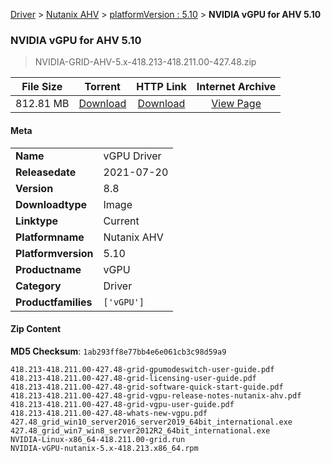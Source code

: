 
[Driver](/README.md)  >  [Nutanix AHV](/index/Driver/Nutanix_AHV.md)  >  [platformVersion : 5.10](/index/Driver/Nutanix_AHV/5.10.md)  >  **NVIDIA vGPU for AHV 5.10**


###    NVIDIA vGPU for AHV 5.10

> NVIDIA-GRID-AHV-5.x-418.213-418.211.00-427.48.zip   


| **File Size** | **Torrent**  | **HTTP Link** | **Internet Archive** |
|:-------------:|:------------:|:-------------:|:--------------------:|
| 812.81 MB |  [Download](https://archive.org/download/nvgpu_NVIDIA-GRID-AHV-5.x-418.213-418.211.00-427.48.zip_x47lq4cn/nvgpu_NVIDIA-GRID-AHV-5.x-418.213-418.211.00-427.48.zip_x47lq4cn_archive.torrent)       | [Download](https://archive.org/compress/nvgpu_NVIDIA-GRID-AHV-5.x-418.213-418.211.00-427.48.zip_x47lq4cn) | [View Page](https://archive.org/details/nvgpu_NVIDIA-GRID-AHV-5.x-418.213-418.211.00-427.48.zip_x47lq4cn)       |

#### Meta

<table>
<tr><td><strong>Name</strong></td><td>vGPU Driver</td></tr>
<tr><td><strong>Releasedate</strong></td><td>2021-07-20</td></tr>
<tr><td><strong>Version</strong></td><td>8.8</td></tr>
<tr><td><strong>Downloadtype</strong></td><td>Image</td></tr>
<tr><td><strong>Linktype</strong></td><td>Current</td></tr>
<tr><td><strong>Platformname</strong></td><td>Nutanix AHV</td></tr>
<tr><td><strong>Platformversion</strong></td><td>5.10</td></tr>
<tr><td><strong>Productname</strong></td><td>vGPU</td></tr>
<tr><td><strong>Category</strong></td><td>Driver</td></tr>
<tr><td><strong>Productfamilies</strong></td><td><code>['vGPU']</code></td></tr>
</table>

#### Zip Content

**MD5 Checksum**: `1ab293ff8e77bb4e6e061cb3c98d59a9`

```text
418.213-418.211.00-427.48-grid-gpumodeswitch-user-guide.pdf
418.213-418.211.00-427.48-grid-licensing-user-guide.pdf
418.213-418.211.00-427.48-grid-software-quick-start-guide.pdf
418.213-418.211.00-427.48-grid-vgpu-release-notes-nutanix-ahv.pdf
418.213-418.211.00-427.48-grid-vgpu-user-guide.pdf
418.213-418.211.00-427.48-whats-new-vgpu.pdf
427.48_grid_win10_server2016_server2019_64bit_international.exe
427.48_grid_win7_win8_server2012R2_64bit_international.exe
NVIDIA-Linux-x86_64-418.211.00-grid.run
NVIDIA-vGPU-nutanix-5.x-418.213.x86_64.rpm
```